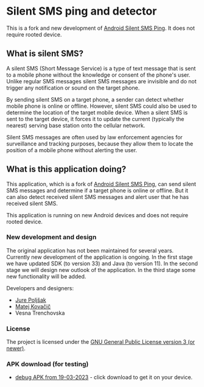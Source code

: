# Silent SMS ping and detector

This is a fork and new development of [Android Silent SMS Ping](https://github.com/itds-consulting/android-silent-ping-sms). It does not require rooted device.

## What is silent SMS?

A silent SMS (Short Message Service) is a type of text message that is sent to a mobile phone without the knowledge or consent of the phone's user. Unlike regular SMS messages silent SMS messages are invisible and do not trigger any notification or sound on the target phone.

By sending silent SMS on a target phone, a sender can detect whether mobile phone is online or offline. However, silent SMS could also be used to determine the location of the target mobile device. When a silent SMS is sent to the target device, it forces it to update the current (typically the nearest) serving base station onto the cellular network.

Silent SMS messages are often used by law enforcement agencies for surveillance and tracking purposes, because they allow them to locate the position of a mobile phone without alerting the user.

## What is this application doing?

This application, which is a fork of [Android Silent SMS Ping](https://github.com/itds-consulting/android-silent-ping-sms), can send silent SMS messages and determine if a target phone is online or offline. But it can also detect received silent SMS messages and alert user that he has received silent SMS.

This application is running on new Android devices and does not require rooted device.

### New development and design

The original application has not been maintained for several years. Currently new development of the application is ongoing. In the first stage we have updated SDK (to version 33) and Java (to version 11). In the second stage we will design new outlook of the application. In the third stage some new functionality will be added.

Developers and designers:
- [Jure Poljšak](https://github.com/barracuda-fsh)
- [Matej Kovačič](https://github.com/MatejKovacic)
- Vesna Trenchovska

### License

The project is licensed under the [GNU General Public License version 3 (or newer)](https://github.com/MatejKovacic/silent-sms-ping/blob/master/LICENSE).

### APK download (for testing)

- [debug APK from 19-03-2023](https://github.com/MatejKovacic/silent-sms-ping/blob/master/silent-sms-app-debug.apk) - click download to get it on your device.
